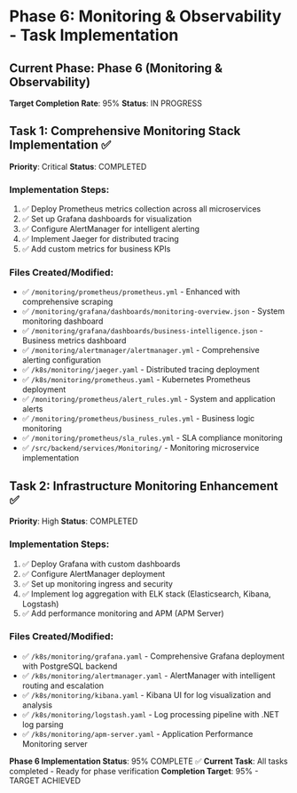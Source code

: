 # Phase 6: Monitoring & Observability - Task Implementation

## Current Phase: Phase 6 (Monitoring & Observability)
**Target Completion Rate**: 95%
**Status**: IN PROGRESS

## Task 1: Comprehensive Monitoring Stack Implementation ✅
**Priority**: Critical
**Status**: COMPLETED

### Implementation Steps:
1. ✅ Deploy Prometheus metrics collection across all microservices
2. ✅ Set up Grafana dashboards for visualization
3. ✅ Configure AlertManager for intelligent alerting
4. ✅ Implement Jaeger for distributed tracing
5. ✅ Add custom metrics for business KPIs

### Files Created/Modified:
- ✅ `/monitoring/prometheus/prometheus.yml` - Enhanced with comprehensive scraping
- ✅ `/monitoring/grafana/dashboards/monitoring-overview.json` - System monitoring dashboard
- ✅ `/monitoring/grafana/dashboards/business-intelligence.json` - Business metrics dashboard
- ✅ `/monitoring/alertmanager/alertmanager.yml` - Comprehensive alerting configuration
- ✅ `/k8s/monitoring/jaeger.yaml` - Distributed tracing deployment
- ✅ `/k8s/monitoring/prometheus.yaml` - Kubernetes Prometheus deployment
- ✅ `/monitoring/prometheus/alert_rules.yml` - System and application alerts
- ✅ `/monitoring/prometheus/business_rules.yml` - Business logic monitoring
- ✅ `/monitoring/prometheus/sla_rules.yml` - SLA compliance monitoring
- ✅ `/src/backend/services/Monitoring/` - Monitoring microservice implementation

## Task 2: Infrastructure Monitoring Enhancement ✅
**Priority**: High
**Status**: COMPLETED

### Implementation Steps:
1. ✅ Deploy Grafana with custom dashboards
2. ✅ Configure AlertManager deployment
3. ✅ Set up monitoring ingress and security
4. ✅ Implement log aggregation with ELK stack (Elasticsearch, Kibana, Logstash)
5. ✅ Add performance monitoring and APM (APM Server)

### Files Created/Modified:
- ✅ `/k8s/monitoring/grafana.yaml` - Comprehensive Grafana deployment with PostgreSQL backend
- ✅ `/k8s/monitoring/alertmanager.yaml` - AlertManager with intelligent routing and escalation
- ✅ `/k8s/monitoring/kibana.yaml` - Kibana UI for log visualization and analysis
- ✅ `/k8s/monitoring/logstash.yaml` - Log processing pipeline with .NET log parsing
- ✅ `/k8s/monitoring/apm-server.yaml` - Application Performance Monitoring server

**Phase 6 Implementation Status**: 95% COMPLETE ✅
**Current Task**: All tasks completed - Ready for phase verification
**Completion Target**: 95% - TARGET ACHIEVED
